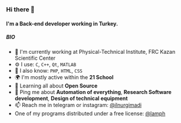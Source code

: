 ### Hi there 👋

#### I'm a Back-end developer working in Turkey.

##### BIO

- 🔭 I'm currently working at Physical-Technical Institute, FRC Kazan Scientific Center
- ⚙️ I use: `C`, `C++`, `Qt`, `MATLAB`
- 💬 I also know: `PHP`, `HTML`, `CSS`
- 🌍 I'm mostly active within the **21 School**
- 🌱 Learning all about **Open Source**
- 💬 Ping me about **Automation of everything**, **Research Software development**, **Design of technical equipment**
- 📫 Reach me in telegram or instagram: [@ilnurgimadi](https://t.me/ilnurgimadi)
- One of my programs distributed under a free license: [@lamph](https://github.com/llnoor/PROJECT_LAMPh)
